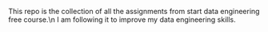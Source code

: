 This repo is the collection of all the assignments from start data engineering free course.\n
I am following it to improve my data engineering skills.
